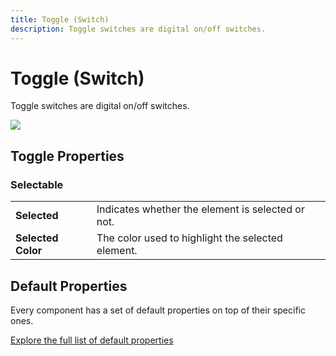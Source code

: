 ```yaml
---
title: Toggle (Switch)
description: Toggle switches are digital on/off switches.
---
```


# Toggle (Switch)

Toggle switches are digital on/off switches.

![](/docs/toggle.png)

## Toggle Properties

### Selectable

|                    |                                                   |
|--------------------|---------------------------------------------------|
| **Selected**       | Indicates whether the element is selected or not. |
| **Selected Color** | The color used to highlight the selected element. |

## Default Properties

Every component has a set of default properties on top of their specific ones.

[Explore the full list of default properties](/docs/components)